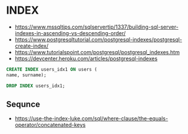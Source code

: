 # INDEX

* https://www.mssqltips.com/sqlservertip/1337/building-sql-server-indexes-in-ascending-vs-descending-order/
* https://www.postgresqltutorial.com/postgresql-indexes/postgresql-create-index/
* https://www.tutorialspoint.com/postgresql/postgresql_indexes.htm
* https://devcenter.heroku.com/articles/postgresql-indexes

```sql
CREATE INDEX users_idx1 ON users (
name, surname);
```
```sql
DROP INDEX users_idx1;
```

## Sequnce

* https://use-the-index-luke.com/sql/where-clause/the-equals-operator/concatenated-keys
